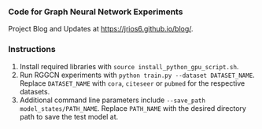 ### Code for Graph Neural Network Experiments

Project Blog and Updates at https://jrios6.github.io/blog/.

### Instructions
1. Install required libraries with `source install_python_gpu_script.sh`. 
2. Run RGGCN experiments with `python train.py --dataset DATASET_NAME`. Replace `DATASET_NAME` with `cora`, `citeseer` or `pubmed` for the respective datasets.
3. Additional command line parameters include `--save_path model_states/PATH_NAME`. Replace `PATH_NAME` with the desired directory path to save the test model at.
